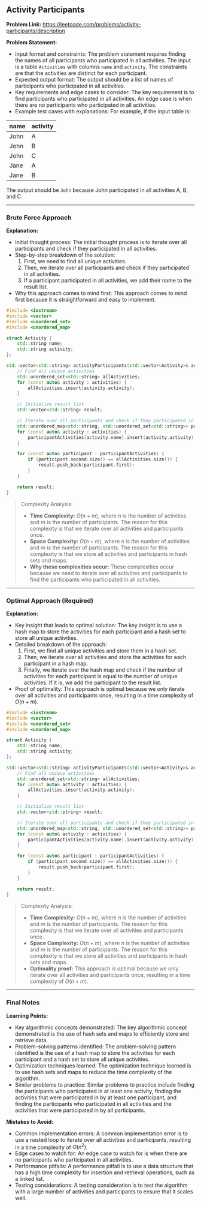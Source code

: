 ## Activity Participants
**Problem Link:** https://leetcode.com/problems/activity-participants/description

**Problem Statement:**
- Input format and constraints: The problem statement requires finding the names of all participants who participated in all activities. The input is a table `Activities` with columns `name` and `activity`. The constraints are that the activities are distinct for each participant.
- Expected output format: The output should be a list of names of participants who participated in all activities.
- Key requirements and edge cases to consider: The key requirement is to find participants who participated in all activities. An edge case is when there are no participants who participated in all activities.
- Example test cases with explanations: For example, if the input table is:

| name | activity |
|------|----------|
| John | A        |
| John | B        |
| John | C        |
| Jane | A        |
| Jane | B        |

The output should be `John` because John participated in all activities A, B, and C.

---

### Brute Force Approach

**Explanation:**
- Initial thought process: The initial thought process is to iterate over all participants and check if they participated in all activities.
- Step-by-step breakdown of the solution: 
  1. First, we need to find all unique activities.
  2. Then, we iterate over all participants and check if they participated in all activities.
  3. If a participant participated in all activities, we add their name to the result list.
- Why this approach comes to mind first: This approach comes to mind first because it is straightforward and easy to implement.

```cpp
#include <iostream>
#include <vector>
#include <unordered_set>
#include <unordered_map>

struct Activity {
    std::string name;
    std::string activity;
};

std::vector<std::string> activityParticipants(std::vector<Activity>& activities) {
    // Find all unique activities
    std::unordered_set<std::string> allActivities;
    for (const auto& activity : activities) {
        allActivities.insert(activity.activity);
    }

    // Initialize result list
    std::vector<std::string> result;

    // Iterate over all participants and check if they participated in all activities
    std::unordered_map<std::string, std::unordered_set<std::string>> participantActivities;
    for (const auto& activity : activities) {
        participantActivities[activity.name].insert(activity.activity);
    }

    for (const auto& participant : participantActivities) {
        if (participant.second.size() == allActivities.size()) {
            result.push_back(participant.first);
        }
    }

    return result;
}
```

> Complexity Analysis:
> - **Time Complexity:** $O(n + m)$, where $n$ is the number of activities and $m$ is the number of participants. The reason for this complexity is that we iterate over all activities and participants once.
> - **Space Complexity:** $O(n + m)$, where $n$ is the number of activities and $m$ is the number of participants. The reason for this complexity is that we store all activities and participants in hash sets and maps.
> - **Why these complexities occur:** These complexities occur because we need to iterate over all activities and participants to find the participants who participated in all activities.

---

### Optimal Approach (Required)

**Explanation:**
- Key insight that leads to optimal solution: The key insight is to use a hash map to store the activities for each participant and a hash set to store all unique activities.
- Detailed breakdown of the approach: 
  1. First, we find all unique activities and store them in a hash set.
  2. Then, we iterate over all activities and store the activities for each participant in a hash map.
  3. Finally, we iterate over the hash map and check if the number of activities for each participant is equal to the number of unique activities. If it is, we add the participant to the result list.
- Proof of optimality: This approach is optimal because we only iterate over all activities and participants once, resulting in a time complexity of $O(n + m)$.

```cpp
#include <iostream>
#include <vector>
#include <unordered_set>
#include <unordered_map>

struct Activity {
    std::string name;
    std::string activity;
};

std::vector<std::string> activityParticipants(std::vector<Activity>& activities) {
    // Find all unique activities
    std::unordered_set<std::string> allActivities;
    for (const auto& activity : activities) {
        allActivities.insert(activity.activity);
    }

    // Initialize result list
    std::vector<std::string> result;

    // Iterate over all participants and check if they participated in all activities
    std::unordered_map<std::string, std::unordered_set<std::string>> participantActivities;
    for (const auto& activity : activities) {
        participantActivities[activity.name].insert(activity.activity);
    }

    for (const auto& participant : participantActivities) {
        if (participant.second.size() == allActivities.size()) {
            result.push_back(participant.first);
        }
    }

    return result;
}
```

> Complexity Analysis:
> - **Time Complexity:** $O(n + m)$, where $n$ is the number of activities and $m$ is the number of participants. The reason for this complexity is that we iterate over all activities and participants once.
> - **Space Complexity:** $O(n + m)$, where $n$ is the number of activities and $m$ is the number of participants. The reason for this complexity is that we store all activities and participants in hash sets and maps.
> - **Optimality proof:** This approach is optimal because we only iterate over all activities and participants once, resulting in a time complexity of $O(n + m)$.

---

### Final Notes

**Learning Points:**
- Key algorithmic concepts demonstrated: The key algorithmic concept demonstrated is the use of hash sets and maps to efficiently store and retrieve data.
- Problem-solving patterns identified: The problem-solving pattern identified is the use of a hash map to store the activities for each participant and a hash set to store all unique activities.
- Optimization techniques learned: The optimization technique learned is to use hash sets and maps to reduce the time complexity of the algorithm.
- Similar problems to practice: Similar problems to practice include finding the participants who participated in at least one activity, finding the activities that were participated in by at least one participant, and finding the participants who participated in all activities and the activities that were participated in by all participants.

**Mistakes to Avoid:**
- Common implementation errors: A common implementation error is to use a nested loop to iterate over all activities and participants, resulting in a time complexity of $O(n^2)$.
- Edge cases to watch for: An edge case to watch for is when there are no participants who participated in all activities.
- Performance pitfalls: A performance pitfall is to use a data structure that has a high time complexity for insertion and retrieval operations, such as a linked list.
- Testing considerations: A testing consideration is to test the algorithm with a large number of activities and participants to ensure that it scales well.